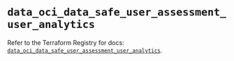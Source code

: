 # `data_oci_data_safe_user_assessment_user_analytics`

Refer to the Terraform Registry for docs: [`data_oci_data_safe_user_assessment_user_analytics`](https://registry.terraform.io/providers/oracle/oci/6.18.0/docs/data-sources/data_safe_user_assessment_user_analytics).
